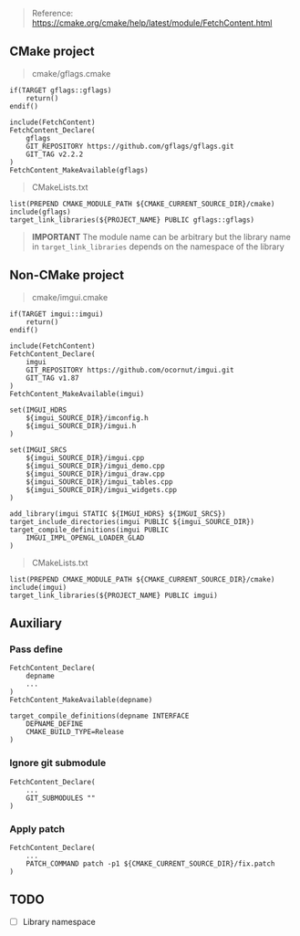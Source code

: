 
> Reference: https://cmake.org/cmake/help/latest/module/FetchContent.html

## CMake project

> cmake/gflags.cmake

```
if(TARGET gflags::gflags)
    return()
endif()

include(FetchContent)
FetchContent_Declare(
    gflags
    GIT_REPOSITORY https://github.com/gflags/gflags.git
    GIT_TAG v2.2.2
)
FetchContent_MakeAvailable(gflags)
```

> CMakeLists.txt

```
list(PREPEND CMAKE_MODULE_PATH ${CMAKE_CURRENT_SOURCE_DIR}/cmake)
include(gflags)
target_link_libraries(${PROJECT_NAME} PUBLIC gflags::gflags)
```

> **IMPORTANT** The module name can be arbitrary but the library name in `target_link_libraries` depends on the namespace of the library

## Non-CMake project
> cmake/imgui.cmake

```
if(TARGET imgui::imgui)
    return()
endif()

include(FetchContent)
FetchContent_Declare(
    imgui
    GIT_REPOSITORY https://github.com/ocornut/imgui.git
    GIT_TAG v1.87
)
FetchContent_MakeAvailable(imgui)

set(IMGUI_HDRS
    ${imgui_SOURCE_DIR}/imconfig.h
    ${imgui_SOURCE_DIR}/imgui.h
)

set(IMGUI_SRCS
    ${imgui_SOURCE_DIR}/imgui.cpp
    ${imgui_SOURCE_DIR}/imgui_demo.cpp
    ${imgui_SOURCE_DIR}/imgui_draw.cpp
    ${imgui_SOURCE_DIR}/imgui_tables.cpp
    ${imgui_SOURCE_DIR}/imgui_widgets.cpp
)

add_library(imgui STATIC ${IMGUI_HDRS} ${IMGUI_SRCS})
target_include_directories(imgui PUBLIC ${imgui_SOURCE_DIR})
target_compile_definitions(imgui PUBLIC
    IMGUI_IMPL_OPENGL_LOADER_GLAD
)
```
> CMakeLists.txt

```
list(PREPEND CMAKE_MODULE_PATH ${CMAKE_CURRENT_SOURCE_DIR}/cmake)
include(imgui)
target_link_libraries(${PROJECT_NAME} PUBLIC imgui)
```

## Auxiliary
### Pass define
```
FetchContent_Declare(
    depname
    ...
)
FetchContent_MakeAvailable(depname)

target_compile_definitions(depname INTERFACE
    DEPNAME_DEFINE
    CMAKE_BUILD_TYPE=Release
)
```

### Ignore git submodule
```
FetchContent_Declare(
    ...
    GIT_SUBMODULES ""
)
```

### Apply patch
```
FetchContent_Declare(
    ...
    PATCH_COMMAND patch -p1 ${CMAKE_CURRENT_SOURCE_DIR}/fix.patch
)
```

## TODO
- [ ] Library namespace